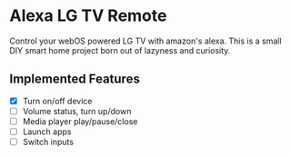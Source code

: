 # Alexa LG TV Remote

Control your webOS powered LG TV with amazon's alexa. This is a small DIY smart home project born out of lazyness and curiosity.

## Implemented Features

* [x] Turn on/off device
* [ ] Volume status, turn up/down
* [ ] Media player play/pause/close
* [ ] Launch apps
* [ ] Switch inputs
